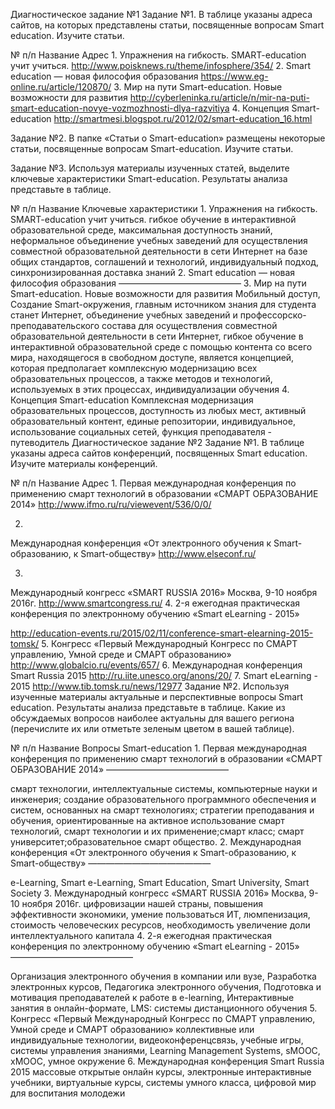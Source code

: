 Диагностическое задание №1
Задание №1. В таблице указаны адреса сайтов, на которых представлены статьи,
посвященные вопросам Smart education. Изучите статьи.

№ п/п
Название
Адрес
1.
Упражнения на гибкость. SMART-education учит учиться.
http://www.poisknews.ru/theme/infosphere/354/
2.
Smart education — новая философия образования
https://www.eg-online.ru/article/120870/
3.
Мир на пути Smart-education. Новые возможности для развития
http://cyberleninka.ru/article/n/mir-na-puti-smart-education-novye-vozmozhnosti-dlya-razvitiya
4.
Концепция Smart-education
http://smartmesi.blogspot.ru/2012/02/smart-education_16.html


Задание №2. В папке «Статьи о Smart-education» размещены некоторые статьи,
посвященные вопросам Smart-education. Изучите статьи.

Задание №3. Используя материалы изученных статей, выделите ключевые
характеристики Smart-education. Результаты анализа представьте в таблице.

№ п/п
Название
Ключевые характеристики
1.
Упражнения на гибкость. SMART-education учит учиться.
гибкое обучение в интерактивной образовательной среде, максимальная доступность знаний, неформальное объединение учебных заведений для осуществления совместной образовательной деятельности в сети Интернет на базе общих стандартов, соглашений и технологий, индивидуальный подход, синхронизированная доставка знаний
2.
Smart education — новая философия образования
——————————————
3.
Мир на пути Smart-education. Новые возможности для развития
Мобильный доступ, Создание Smart-окружения, главным источником знания для студента станет Интернет, объединение учебных заведений и профессорско-преподавательского 
состава для осуществления совместной образовательной деятельности в сети Интернет, гибкое обучение в 
интерактивной образовательной среде с помощью контента со всего мира, находящегося в свободном доступе, является концепцией, которая предполагает комплексную модернизацию всех образовательных процессов, а также методов и технологий, используемых в этих процессах, индивидуализации обучения
4.
Концепция Smart-education
Комплексная модернизация образовательных процессов, доступность из любых мест, активный образовательный контент, единые репозитории, индивидуальное, использование социальных сетей, функция преподавателя - путеводитель
Диагностическое задание №2
Задание №1. В таблице указаны адреса сайтов конференций, посвященных Smart education. Изучите материалы конференций.

№ п/п
Название
Адрес
1.
Первая международная конференция по применению смарт технологий в образовании «СМАРТ ОБРАЗОВАНИЕ 2014»
http://www.ifmo.ru/ru/viewevent/536/0/0/


2.
Международная конференция «От электронного обучения к Smart-образованию, к Smart-обществу»
http://www.elseconf.ru/


3.
Международный конгресс «SMART RUSSIA 2016» Москва, 9-10 ноября 2016г.
http://www.smartcongress.ru/
4.
2-я ежегодная практическая конференция по электронному обучению «Smart eLearning - 2015»


http://education-events.ru/2015/02/11/conference-smart-elearning-2015-tomsk/
5.
Конгресс «Первый Международный Конгресс по СМАРТ управлению, Умной среде и СМАРТ образованию»
http://www.globalcio.ru/events/657/
6.
Международная конференция Smart Russia 2015
http://ru.iite.unesco.org/anons/20/
7.
Smart eLearning - 2015
http://www.tib.tomsk.ru/news/12977
Задание №2. Используя изученные материалы актуальные и перспективные вопросы Smart education. Результаты анализа представьте в таблице. Какие из обсуждаемых вопросов наиболее актуальны для вашего региона (перечислите их или отметьте зеленым цветом в вашей таблице).

№ п/п
Название
Вопросы Smart-education
1.
Первая международная конференция по применению смарт технологий в образовании «СМАРТ ОБРАЗОВАНИЕ 2014»
——————————————

смарт технологии, интеллектуальные системы, компьютерные науки и инженерия; создание образовательного программного обеспечения и систем, основанных на смарт технологиях; стратегии преподавания и обучения, ориентированные на активное использование смарт технологий, смарт технологии и их применение;смарт класс; смарт университет;образовательное смарт общество.
2.
Международная конференция «От электронного обучения к Smart-образованию, к Smart-обществу»
——————————————

e-Learning, Smart e-Learning, Smart Education, Smart University, Smart Society
3.
Международный конгресс «SMART RUSSIA 2016» Москва, 9-10 ноября 2016г.
цифровизации нашей страны, повышения эффективности экономики, умение пользоваться ИТ, люмпенизация, стоимость человеческих ресурсов, необходимость увеличение доли интеллектуального капитала
4.
2-я ежегодная практическая конференция по электронному обучению «Smart eLearning - 2015»
——————————————

Организация электронного обучения в компании или вузе, Разработка электронных курсов, Педагогика электронного обучения, Подготовка и мотивация преподавателей к работе в e-learning, Интерактивные занятия в онлайн-формате, LMS: системы дистанционного обучения
5.
Конгресс «Первый Международный Конгресс по СМАРТ управлению, Умной среде и СМАРТ образованию»
коллективные или индивидуальные технологии, видеоконференцсвязь, учебные игры, системы управления знаниями, Learning Management Systems, sMOOC, xMOOC, умное окружение
6.
Международная конференция Smart Russia 2015
массовые открытые онлайн курсы, электронные интерактивные учебники, виртуальные курсы, системы умного класса, цифровой мир для воспитания молодежи

